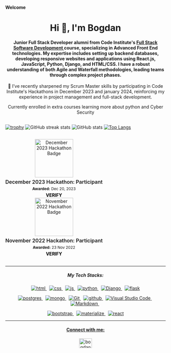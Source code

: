 __Welcome__
<h1 align="center">Hi 👋, I'm Bogdan </h1>


<h4 align="center">Junior Full Stack Developer alumni from Code Institute's <a href="https://codeinstitute.net/">Full Stack Software Development </a>course, specializing in Advanced Front End technologies. My expertise includes setting up backend databases, developing responsive websites and applications using React.js, JavaScript, Python, Django, and HTML/CSS. I have a robust understanding of both Agile and Waterfall methodologies, leading teams through complex project phases.</h4>

<p align="center">🔭 I’ve recently sharpened my Scrum Master skills by participating in Code Institute's Hackathons in December 2023 and january 2024, reinforcing my experience in project management and full-stack development.</p>
<p align="center">Currently enrolled in extra courses learning more about python and Cyber Security</p>

  ##

 [![trophy](https://github-profile-trophy.vercel.app/?username=qburn93&theme=onedark)](https://github.com/ryo-ma/github-profile-trophy)
![GitHub streak stats](https://streak-stats.demolab.com/?user=qburn93) 
![GitHub stats](https://github-readme-stats.vercel.app/api?username=qburn93&theme=dark&show_icons=true&count_private=true)
[![Top Langs](https://github-readme-stats.vercel.app/api/top-langs/?username=qburn93)](https://github.com/anuraghazra/github-readme-stats)

  ##



  <p align="center">
  <div style="display: inline-block; text-align: center; margin-right: 24px;">
    <a href="https://api.badgr.io/public/assertions/SUhCfTqJQ6uIXt-EV4wfCA?identity__email=bogdan.gugu93%40gmail.com">
      <img width="120" height="120" src="https://api.eu.badgr.io/public/assertions/JYRFGMw7QPeCHLeS-EPK2g/image" alt="December 2023 Hackathon Badge">
    </a>
    <p style="font-size: 16px; font-weight: 600; margin: 4px 0;">December 2023 Hackathon: Participant</p>
    <p style="font-size: 12px; margin: 4px 0;"><strong>Awarded:</strong> Dec 20, 2023</p>
    <a href="https://badgecheck.io?url=https%3A%2F%2Fapi.badgr.io%2Fpublic%2Fassertions%2FSUhCfTqJQ6uIXt-EV4wfCA%3Fidentity__email%3Dbogdan.gugu93%40gmail.com&identity__email=bogdan.gugu93%40gmail.com" target="_blank" style="font-size: 14px; font-weight: bold; text-decoration: none; padding: 6px 16px; color: black;">VERIFY</a>
  </div>

  <div style="display: inline-block; text-align: center;">
    <a href="https://api.badgr.io/public/assertions/vLH26vhyTla2jZNF7d-X5Q?identity__email=bogdan.gugu93%40gmail.com">
      <img width="120" height="120" src="https://media.eu.badgr.com/uploads/badges/assertion-vLH26vhyTla2jZNF7d-X5Q.png" alt="November 2022 Hackathon Badge">
    </a>
    <p style="font-size: 16px; font-weight: 600; margin: 4px 0;">November 2022 Hackathon: Participant</p>
    <p style="font-size: 12px; margin: 4px 0;"><strong>Awarded:</strong> 23 Nov 2022</p>
    <a href="https://badgecheck.io?url=https%3A%2F%2Fapi.eu.badgr.io%2Fpublic%2Fassertions%2FvLH26vhyTla2jZNF7d-X5Q%3Fidentity__email%3Dbogdan.gugu93%40gmail.com&identity__email=bogdan.gugu93%40gmail.com" target="_blank" style="font-size: 14px; font-weight: bold; text-decoration: none; padding: 6px 16px; color: black;">VERIFY</a>
  </div>
</p>

  ##


<hr><h5 align="center">My Tech Stacks:</h5>

<p align="center">
  <a href="/">
     <img  src="https://img.shields.io/badge/HTML5-747372?style=for-the-badge&logo=HTML5&logoColor=#3A506B" alt="html">
  <a/>&nbsp;
  <a href="/">
     <img  src="https://img.shields.io/badge/CSS3-747372?style=for-the-badge&logo=CSS3&logoColor=#3A506B" alt="css">
  <a/>&nbsp;
  <a href="/">
     <img  src="https://img.shields.io/badge/JavaScript-747372?style=for-the-badge&logo=JavaScript&logoColor=#3A506B" alt="js">
  <a/>&nbsp;
     <a href="/">
     <img  src="https://img.shields.io/badge/Python-747372?style=for-the-badge&logo=Python&logoColor=#3A506B" alt="python">
  <a/>&nbsp;
   <a href="/">
     <img  src="https://img.shields.io/badge/Django-747372?style=for-the-badge&logo=Django&logoColor=#3A506B" alt="Django">
   <a/>&nbsp;
   <a href="/">
     <img  src="https://img.shields.io/badge/Flask-747372?style=for-the-badge&logo=Flask&logoColor=#3A506B" alt="flask">
   <a/>
<p/>

<p align="center">
  
   <a href="/">
     <img  src="https://img.shields.io/badge/PostgreSQL-747372?style=for-the-badge&logo=PostgreSQL&logoColor=#3A506B" alt="postgres">
   <a/>&nbsp;
   <a href="/">
     <img  src="https://img.shields.io/badge/MongoDB-747372?style=for-the-badge&logo=MongoDB&logoColor=#3A506B" alt="mongo">
   <a/>&nbsp;
    <a href="/">
     <img  src="https://img.shields.io/badge/Git-747372?style=for-the-badge&logo=Git&logoColor=#3A506B" alt="Git">
   <a/>&nbsp;
    <a href="/">
     <img  src="https://img.shields.io/badge/Github-747372?style=for-the-badge&logo=Github&logoColor=#3A506B" alt="github">
   <a/>&nbsp;
      <a href="/">
     <img  src="https://img.shields.io/badge/Visual Studio Code-747372?style=for-the-badge&logo=Visual Studio Code&logoColor=#3A506B" alt="Visual Studio Code">
   <a/>&nbsp;
   <a href="/">
     <img  src="https://img.shields.io/badge/Markdown-747372?style=for-the-badge&logo=Markdown&logoColor=#3A506B" alt="Markdown">
   <a/>&nbsp;
  <p/>
     
 <p align="center">
   <a href="/">
     <img  src="https://img.shields.io/badge/Bootstrap-747372?style=for-the-badge&logo=Bootstrap&logoColor=#3A506B" alt="bootstrap">
   <a/>&nbsp;
   <a href="/">
     <img  src="https://img.shields.io/badge/Materialize-747372?style=for-the-badge&logoColor=#3A506B" alt="materialize">
   <a/>&nbsp; 
    <a href="/">
     <img  src="https://img.shields.io/badge/React-747372?style=for-the-badge&logo=React&logoColor=#3A506B" alt="react">
  <p/>


<hr>

<h4 align="center">Connect with me:</h4>
    <p align="center">
    </a>
    <a href="https://www.linkedin.com/in/bogdan-gugu-83ba4b11a/" target="blank"><img align="center" src="https://raw.githubusercontent.com/rahuldkjain/github-profile-readme-generator/master/src/images/icons/Social/linked-in-alt.svg" alt="bogdangugu" height="30" width="40" /></a>
</p>







